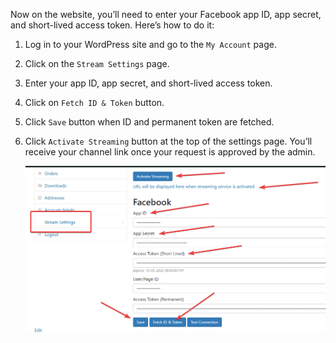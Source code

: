 
Now on the website, you’ll need to enter your Facebook app ID, app secret, and short-lived access token. Here’s how to do it:

1. Log in to your WordPress site and go to the `My Account` page.
2. Click on the `Stream Settings` page.
3. Enter your app ID, app secret, and short-lived access token.
4. Click on `Fetch ID & Token` button.
5. Click `Save` button when ID and permanent token are fetched.
6. Click `Activate Streaming` button at the top of the settings page. You’ll receive your channel link once your request is approved by the admin.

    ![Account Settings](img/woost-7.png)

<br>
